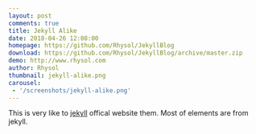 ```yaml
---
layout: post
comments: true
title: Jekyll Alike
date: 2018-04-26 12:08:00
homepage: https://github.com/Rhysol/JekyllBlog
download: https://github.com/Rhysol/JekyllBlog/archive/master.zip
demo: http://www.rhysol.com
author: Rhysol
thumbnail: jekyll-alike.png
carousel:
 - '/screenshots/jekyll-alike.png'
---
```


This is very like to [jekyll](https://jekyllrb.com/) offical website them. Most of elements are from jekyll.
